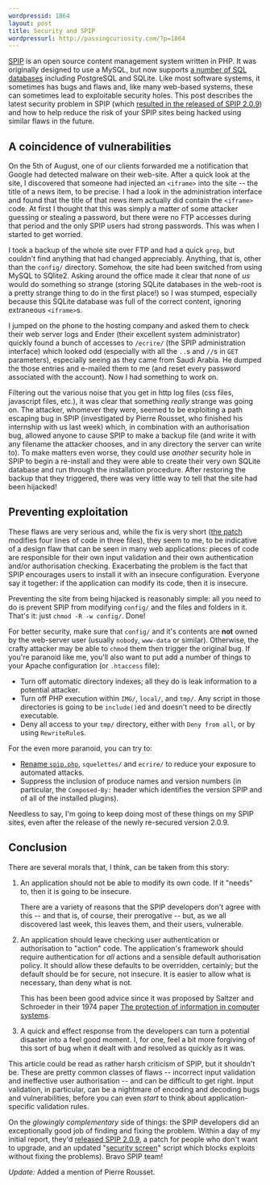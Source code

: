 ```yaml
---
wordpressid: 1864
layout: post
title: Security and SPIP
wordpressurl: http://passingcuriosity.com/?p=1864
---
```

[SPIP](http://www.spip.net/) is an open source content management system written in PHP. It was originally designed to use a MySQL, but now supports [a number of SQL databases](http://www.spip.net/en_article3837.html) including PostgreSQL and SQLite. Like most software systems, it sometimes has bugs and flaws and, like many web-based systems, these can sometimes lead to exploitable security holes. This post describes the latest security problem in SPIP (which [resulted in the released of SPIP 2.0.9](http://www.spip-contrib.net/SPIP-Security-Alert-new-version)) and how to help reduce the risk of your SPIP sites being hacked using similar flaws in the future.

<!--more-->

## A coincidence of vulnerabilities ##

On the 5th of August, one of our clients forwarded me a notification that Google had detected malware on their web-site. After a quick look at the site, I discovered that someone had injected an `<iframe>` into the site -- the title of a news item, to be precise. I had a look in the administration interface and found that the title of that news item actually did contain the `<iframe>` code. At first I thought that this was simply a matter of some attacker guessing or stealing a password, but there were no FTP accesses during that period and the only SPIP users had strong passwords. This was when I started to get worried.

I took a backup of the whole site over FTP and had a quick `grep`, but couldn't find anything that had changed appreciably. Anything, that is, other than the `config/` directory. Somehow, the site had been switched from using MySQL to SQlite2. Asking around the office made it clear that none of *us* would do something so strange (storing SQLite databases in the web-root is a pretty strange thing to do in the first place!) so I was stumped, especially because this SQLite database was full of the correct content, ignoring extraneous `<iframe>`s.

I jumped on the phone to the hosting company and asked them to check their web server logs and Ender (their excellent system administrator) quickly found a bunch of accesses to `/ecrire/` (the SPIP administration interface) which looked odd (especially with all the `..`s and `//`s in `GET` parameters), especially seeing as they came from Saudi Arabia. He dumped the those entries and e-mailed them to me (and reset every password associated with the account). Now I had something to work on.

Filtering out the various noise that you get in http log files (css files, javascript files, etc.), it was clear that something *really* strange was going on. The attacker, whomever they were, seemed to be exploiting a path escaping bug in SPIP (investigated by Pierre Rousset, who finished his internship with us last week) which, in combination with an authorisation bug, allowed anyone to cause SPIP to make a backup file (and write it with any filename the attacker chooses, and in any directory the server can write to). To make matters even worse, they could use *another* security hole in SPIP to begin a re-install and they were able to create their very own SQLite database and run through the installation procedure. After restoring the backup that they triggered, there was very little way to tell that the site had been hijacked!

## Preventing exploitation ##

These flaws are very serious and, while the fix is very short ([the patch](http://fil.rezo.net/secu-14346-14350+14354.patch) modifies four lines of code in three files), they seem to me, to be indicative of a design flaw that can be seen in many web applications: pieces of code are responsible for their own input validation and their own authentication and/or authorisation checking. Exacerbating the problem is the fact that SPIP encourages users to install it with an insecure configuration. Everyone say it together: if the application can modify its code, then it is insecure.

Preventing the site from being hijacked is reasonably simple: all you need to do is prevent SPIP from modifying `config/` and the files and folders in it. That's it: just `chmod -R -w config/`. Done!

For better security, make sure that `config/` and it's contents are **not** owned by the web-server user (usually `nobody`, `www-data` or similar). Otherwise, the crafty attacker may be able to `chmod` them then trigger the original bug. If you're paranoid like me, you'll also want to put add a number of things to your Apache configuration  (or `.htaccess` file): 

- Turn off automatic directory indexes; all they do is leak information to a potential attacker.
- Turn off PHP execution within `IMG/`, `local/`, and `tmp/`. Any script in those directories is going to be `include()`ed and doesn't need to be directly executable.
- Deny all access to your `tmp/` directory, either with `Deny from all`, or by using `RewriteRule`s.

For the even more paranoid, you can try to:

- [Rename `spip.php`](http://my.opera.com/tech-nova/blog/2008/07/04/no-i-dont-like-spip), `squelettes/` and `ecrire/` to reduce your exposure to automated attacks.
- Suppress the inclusion of produce names and version numbers (in particular, the `Composed-By:` header which identifies the version SPIP and of all of the installed plugins).

Needless to say, I'm going to keep doing most of these things on my SPIP sites, even after the release of the newly re-secured version 2.0.9.

## Conclusion ##

There are several morals that, I think, can be taken from this story: 

1. An application should not be able to modify its own code. If it "needs" to, then it is going to be insecure.

   There are a variety of reasons that the SPIP developers don't agree with this -- and that is, of course, their prerogative -- but, as we all discovered last week, this leaves them, and their users, vulnerable.

2. An application should leave checking user authentication or authorisation to "action" code. The application's framework should require authentication for *all* actions and a sensible default authorisation policy. It should allow these defaults to be overridden, certainly; but the default should be for secure, not insecure. It is easier to allow what is necessary, than deny what is not.

   This has been been good advice since it was proposed by Saltzer and Schroeder in their 1974 paper [The protection of information in computer systems](http://scholar.google.com/scholar?cluster=3120807813057714038&hl=en).

3. A quick and effect response from the developers can turn a potential disaster into a feel good moment. I, for one, feel a bit more forgiving of this sort of bug when it dealt with and resolved as quickly as it was.

This article could be read as rather harsh criticism of SPIP, but it shouldn't be. These are pretty common classes of flaws -- incorrect input validation and ineffective user authorisation -- and can be difficult to get right. Input validation, in particular, can be a nightmare of encoding and decoding bugs and vulnerabilities, before you can even *start* to think about application-specific validation rules.

On the *glowingly complementary* side of things: the SPIP developers did an exceptionally good job of finding and fixing the problem. Within a day of my initial report, they'd [released SPIP 2.0.9](http://www.spip-contrib.net/SPIP-Security-Alert-new-version), a patch for people who don't want to upgrade, and an updated "[security screen](http://www.spip.net/en_article4201.html)" script which blocks exploits without fixing the problems). Bravo SPIP team!

*Update:* Added a mention of Pierre Rousset.
